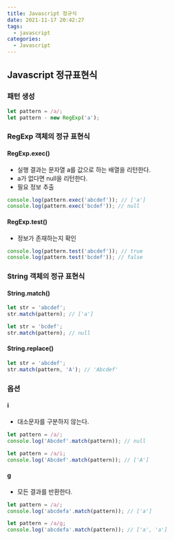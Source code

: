 ```yaml
---
title: Javascript 정규식
date: 2021-11-17 20:42:27
tags:
  - javascript
categories:
  - Javascript
---
```


## Javascript 정규표현식

### 패턴 생성

```javascript
let pattern = /a/;
let pattern - new RegExp('a');
```

### RegExp 객체의 정규 표현식

#### RegExp.exec()

- 실행 결과는 문자열 a를 값으로 하는 배열을 리턴한다.
- a가 없다면 null을 리턴한다.
- 필요 정보 추출

```javascript
console.log(pattern.exec('abcdef')); // ['a']
console.log(pattern.exec('bcdef')); // null
```

#### RegExp.test()

- 정보가 존재하는지 확인

```javascript
console.log(pattern.test('abcdef')); // true
console.log(pattern.test('bcdef')); // false
```

### String 객체의 정규 표현식

#### String.match()

```javascript
let str = 'abcdef';
str.match(pattern); // ['a']

let str = 'bcdef';
str.match(pattern); // null
```

#### String.replace()

```javascript
let str = 'abcdef';
str.match(pattern, 'A'); // 'Abcdef'
```

### 옵션

#### i

- 대소문자를 구분하지 않는다.

```javascript
let pattern = /a/;
console.log('Abcdef'.match(pattern)); // null

let pattern = /a/i;
console.log('Abcdef'.match(pattern)); // ['A']
```

#### g

- 모든 결과를 반환한다.

```javascript
let pattern = /a/;
console.log('abcdefa'.match(pattern)); // ['a']

let pattern = /a/g;
console.log('abcdefa'.match(pattern)); // ['a', 'a']
```
